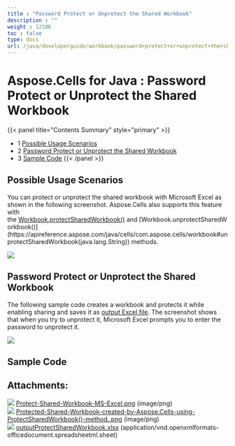 ```yaml
---
title : "Password Protect or Unprotect the Shared Workbook" 
description : "" 
weight : 12106 
toc : false
type: docs
url: /java/developerguide/workbook/password+protect+or+unprotect+the+shared+workbook/
---
```


# Aspose.Cells for Java : Password Protect or Unprotect the Shared Workbook


{{< panel title="Contents Summary" style="primary" >}}
*   1 [Possible Usage Scenarios](#possible-usage-scenarios)
*   2 [Password Protect or Unprotect the Shared Workbook](#password-protect-or-unprotect-the-shared-workbook)
*   3 [Sample Code](#sample-code)
{{< /panel >}}
 

## Possible Usage Scenarios

You can protect or unprotect the shared workbook with Microsoft Excel as shown in the following screenshot. Aspose.Cells also supports this feature with the [Workbook.protectSharedWorkbook()](https://apireference.aspose.com/java/cells/com.aspose.cells/workbook#protectSharedWorkbook(java.lang.String)) and [Workbook.unprotectSharedWorkbook()](https://apireference.aspose.com/java/cells/com.aspose.cells/workbook#unprotectSharedWorkbook(java.lang.String)) methods.

![](https://docs2.aspose.com/cells/java/attachments/54690155/55541798.png)

## Password Protect or Unprotect the Shared Workbook

The following sample code creates a workbook and protects it while enabling sharing and saves it as [output Excel file](https://docs2.aspose.com/cells/java/attachments/54690155/55541800.xlsx). The screenshot shows that when you try to unprotect it, Microsoft Excel prompts you to enter the password to unprotect it.

![](https://docs2.aspose.com/cells/java/attachments/54690155/55541799.png)

## Sample Code

## Attachments:

![](https://docs2.aspose.com/cells/java/images/icons/bullet_blue.gif) [Protect-Shared-Workbook-MS-Excel.png](https://docs2.aspose.com/cells/java/attachments/54690155/55541798.png) (image/png)  
![](https://docs2.aspose.com/cells/java/images/icons/bullet_blue.gif) [Protected-Shared-Workbook-created-by-Aspose.Cells-using-ProtectSharedWorkbook()-method..png](https://docs2.aspose.com/cells/java/attachments/54690155/55541799.png) (image/png)  
![](https://docs2.aspose.com/cells/java/images/icons/bullet_blue.gif) [outputProtectSharedWorkbook.xlsx](https://docs2.aspose.com/cells/java/attachments/54690155/55541800.xlsx) (application/vnd.openxmlformats-officedocument.spreadsheetml.sheet)  

